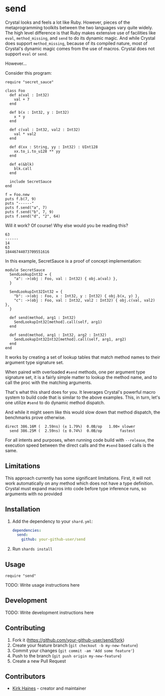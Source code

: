 # send

Crystal looks and feels a lot like Ruby. However, pieces of the metaprogramming toolkits between the two languages vary quite widely. The high level difference is that Ruby makes extensive use of facilities like `eval`, `method_missing`, and `send` to do its dynamic magic. And while Crystal does support `method_missing`, because of its compiled nature, most of Crystal's dynamic magic comes from the use of macros. Crystal does not support `eval` or  `send`.

However...

Consider this program:

```crystal
require "secret_sauce"

class Foo
  def a(val : Int32)
    val + 7
  end

  def b(x : Int32, y : Int32)
    x * y
  end

  def c(val : Int32, val2 : Int32)
    val * val2
  end

  def d(xx : String, yy : Int32) : UInt128
    xx.to_i.to_u128 ** yy
  end

  def e(&blk)
    blk.call
  end

  include SecretSauce
end

f = Foo.new
puts f.b(7, 9)
puts "------"
puts f.send("a", 7)
puts f.send("b", 7, 9)
puts f.send("d", "2", 64)
```

Will it work? Of course! Why else would you be reading this?

```
63                          
------
14
63
18446744073709551616
```

In this example, SecretSauce is a proof of concept implementation:

```crystal
module SecretSauce
  SendLookupInt32 = {
    "a": ->(obj : Foo, val : Int32) { obj.a(val) },
  }

  SendLookupInt32Int32 = {
    "b": ->(obj : Foo, x : Int32, y : Int32) { obj.b(x, y) },
    "c": ->(obj : Foo, val : Int32, val2 : Int32) { obj.c(val, val2) },
  }

  def send(method, arg1 : Int32)
    SendLookupInt32[method].call(self, arg1)
  end

  def send(method, arg1 : Int32, arg2 : Int32)
    SendLookupInt32Int32[method].call(self, arg1, arg2)
  end
end
```

It works by creating a set of lookup tables that match method names to their argument type signature set.

When paired with overloaded `#send` methods, one per argument type signature set, it is a fairly simple matter to lookup the method name, and to call the proc with the matching arguments.

That's what this shard does for you. It leverages Crystal's powerful macro system to build code that is similar to the above examples. This, in turn, let's one utilize `#send` to do dynamic method dispatch.

And while it might seem like this would slow down that method dispatch, the benchmarks prove otherwise. 

```
direct 386.16M (  2.59ns) (± 1.79%)  0.0B/op   1.00× slower
  send 386.25M (  2.59ns) (± 0.74%)  0.0B/op        fastest
```

For all intents and purposes, when running code build with `--release`, the execution speed between the direct calls and the `#send` based calls is the same.

## Limitations

This approach currently has some significant limitations. First, it will not work automatically on any method which does not have a type definition. Crystal must expand macros into code before type inference runs, so arguments with no provided 

## Installation

1. Add the dependency to your `shard.yml`:

   ```yaml
   dependencies:
     send:
       github: your-github-user/send
   ```

2. Run `shards install`

## Usage

```crystal
require "send"
```

TODO: Write usage instructions here

## Development

TODO: Write development instructions here

## Contributing

1. Fork it (<https://github.com/your-github-user/send/fork>)
2. Create your feature branch (`git checkout -b my-new-feature`)
3. Commit your changes (`git commit -am 'Add some feature'`)
4. Push to the branch (`git push origin my-new-feature`)
5. Create a new Pull Request

## Contributors

- [Kirk Haines](https://github.com/your-github-user) - creator and maintainer

